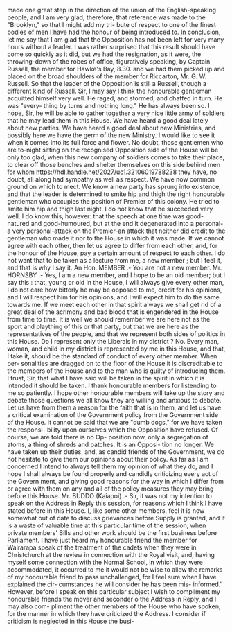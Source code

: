 made one great step in the direction of the union of the English-speaking people, and I am very glad, therefore, that reference was made to the "Brooklyn," so that I might add my tri- bute of respect to one of the finest bodies of men I have had the honour of being introduced to. In conclusion, let me say that I am glad that the Opposition has not been left for very many hours without a leader. I was rather surprised that this result should have come so quickly as it did, but we had the resignation, as it were, the throwing-down of the robes of office, figuratively speaking, by Captain Russell, the member for Hawke's Bay, 8.30. and we had them picked up and placed on the broad shoulders of the member for Riccarton, Mr. G. W. Russell. So that the leader of the Opposition is still a Russell, though a different kind of Russell. Sir, I may say I think the honourable gentleman acquitted himself very well. He raged, and stormed, and chaffed in turn. He was "every- thing by turns and nothing long." He has always been so. I hope, Sir, he will be able to gather together a very nice little army of soldiers that he may lead them in this House. We have heard a good deal lately about new parties. We have heard a good deal about new Ministries, and possibly here we have the germ of the new Ministry. I would like to see it when it comes into its full force and flower. No doubt, those gentlemen who are to-night sitting on the recognised Opposition side of the House will be only too glad, when this new company of soldiers comes to take their place, to clear off those benches and shelter themselves on this side behind men for whom https://hdl.handle.net/2027/uc1.32106019788238 they have, no doubt, all along had sympathy as well as respect. We have now common ground on which to mect. We know a new party has sprung into existence, and that the leader is determined to smite hip and thigh the right honourable gentleman who occupies the position of Premier of this colony. He tried to smite him hip and thigh last night. I do not know that he succeeded very well. I do know this, however: that the speech at one time was good-natured and good-humoured, but at the end it degenerated into a personal-a very personal-attack on the Premier-an attack that neither did credit to the gentleman who made it nor to the House in which it was made. If we cannot agree with each other, then let us agree to differ from each other, and, for the honour of the House, pay a certain amount of respect to each other. I do not want that to be taken as a lecture from me, a new member ; but I feel it, and that is why I say it. An Hon. MEMBER .- You are not a new member. Mr. HORNSBY .- Yes, I am a new member, and I hope to be an old member; but I say this : that, young or old in the House, I will always give every other man, I do not care how bitterly he may be opposed to me, credit for his opinions, and I will respect him for his opinions, and I will expect him to do the same towards me. If we meet each other in that spirit always we shall get rid of a great deal of the acrimony and bad blood that is engendered in the House from time to time. It is well we should remember we are here not as the sport and plaything of this or that party, but that we are here as the representatives of the people, and that we represent both sides of politics in this House. Do I represent only the Liberals in my district ? No. Every man, woman, and child in my district is represented by me in this House, and that, I take it, should be the standard of conduct of every other member. When per- sonalities are dragged on to the floor of the House it is discreditable to the members of the House and to the man who is guilty of introducing them. I trust, Sir, that what I have said will be taken in the spirit in which it is intended it should be taken. I thank honourable members for listending to me so patiently. I hope other honourable members will take up the story and debate those questions we all know they are willing and anxious to debate. Let us have from them a reason for the faith that is in them, and let us have a critical examination of the Government policy from the Government side of the House. It cannot be said that we are "dumb dogs," for we have taken the responsi- bility upon ourselves which the Opposition have refused. Of course, we are told there is no Op- position now, only a segregation of atoms, a thing of shreds and patches. It is an Opposi- tion no longer. We have taken up their duties, and, as candid friends of the Government, we do not hesitate to give them our opinions about their policy. As far as I am concerned I intend to always tell them my opinion of what they do, and I hope I shall always be found properly and candidly criticizing every act of the Govern ment, and giving good reasons for the way in which I differ from or agree with them on any and all of the policy measures they may bring before this House. Mr. BUDDO (Kaiapoi) .- Sir, it was not my intention to speak on the Address in Reply this session, for reasons which I think I have stated before in this House. I, like some other members, feel it is now somewhat out of date to discuss grievances before Supply is granted, and it is a waste of valuable time at this particular time of the session, when private members' Bills and other work should be the first business before Parliament. I have just heard my honourable friend the member for Wairarapa speak of the treatment of the cadets when they were in Christchurch at the review in connection with the Royal visit, and, having myself some connection with the Normal School, in which they were accommodated, it occurred to me it would not be wise to allow the remarks of my honourable friend to pass unchallenged, for I feel sure when I have explained the cir- cumstances he will consider he has been mis- informed.' However, before I speak on this particular subject I wish to compliment my honourable friends the mover and seconder o the Address in Reply, and I may also com- pliment the other members of the House who have spoken, for the manner in which they have criticized the Address. I consider if criticism is neglected in this House the busi- 